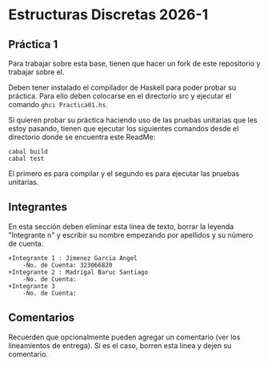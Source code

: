 # Estructuras Discretas 2026-1

## Práctica 1

Para trabajar sobre esta base, tienen que hacer un fork de este repositorio y trabajar sobre el.

Deben tener instalado el compilador de Haskell para poder probar su práctica. Para ello deben colocarse en el directorio src y ejecutar el comando `ghci Practica01.hs`.

Si quieren probar su práctica haciendo uso de las pruebas unitarias que les estoy pasando, tienen que ejecutar los siguientes comandos desde el directorio donde se encuentra este ReadMe:
```
cabal build
cabal test
```

El primero es para compilar y el segundo es para ejecutar las pruebas unitarias.

## Integrantes

En esta sección deben eliminar esta línea de texto, borrar la leyenda "Integrante n" y escribir su nombre empezando por apellidos y su número de cuenta.

    +Integrante 1 : Jimenez Garcia Angel 
        -No. de Cuenta: 323066820
    +Integrante 2 : Madrigal Baruc Santiago
        -No. de Cuenta: 
    +Integrante 3
        -No. de Cuenta: 

## Comentarios

Recuerden que opcionalmente pueden agregar un comentario (ver los lineamientos de entrega). Si es el caso, borren esta linea y dejen su comentario.
